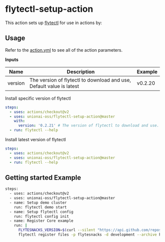 # flytectl-setup-action

This action sets up [flytectl](https://docs.flyte.org/projects/flytectl/en/stable/) for use in actions by:

## Usage

Refer to the [action.yml](https://github.com/unionai/flytectl-setup-action/blob/master/action.yml) to see all of the action parameters.


**Inputs**

Name | Description | Example
--- | --- | ---
version | The version of flytectl to download and use, Default value is latest |  v0.2.20

Install specific version of flytectl
```yaml
steps:
  - uses: actions/checkout@v2
  - uses: unionai-oss/flytectl-setup-action@master
    with:
      version: '0.2.21' # The version of flytectl to download and use.
  - run: flytectl --help
```

Install latest version of flytectl
```yaml
steps:
  - uses: actions/checkout@v2
  - uses: unionai-oss/flytectl-setup-action@master
  - run: flytectl --help
```

## Getting started Example
```bash
steps:
  - uses: actions/checkout@v2
  - uses: unionai-oss/flytectl-setup-action@master
  - name: Setup demo cluster
    run: flytectl demo start
  - name: Setup flytectl config
    run: flytectl config init
  - name: Register Core example
    run: |
      FLYTESNACKS_VERSION=$(curl --silent "https://api.github.com/repos/flyteorg/flytectl/releases/latest" | jq -r .tag_name)
      flytectl register files -p flytesnacks -d development --archive https://github.com/flyteorg/flytesnacks/releases/download/$FLYTESNACKS_VERSION/flytesnacks-core.tgz  --version v1
```
